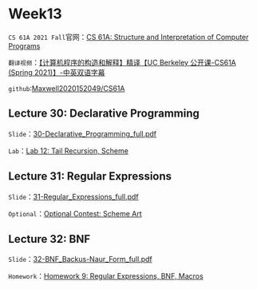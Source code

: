 # Week13

`CS 61A 2021 Fall`官网：[CS 61A: Structure and Interpretation of Computer Programs](https://inst.eecs.berkeley.edu/~cs61a/sp21/)

`翻译视频`：[【计算机程序的构造和解释】精译【UC Berkeley 公开课-CS61A (Spring 2021)】-中英双语字幕](https://www.bilibili.com/video/BV1v64y1Q78o/?spm_id_from=444.41.top_right_bar_window_default_collection.content.click&vd_source=249a8ad55bb26717dd55ec3dd295f644)

`github`:[Maxwell2020152049/CS61A](https://github.com/Maxwell2020152049/CS61A)

## Lecture 30: Declarative Programming

`Slide`：[30-Declarative_Programming_full.pdf](https://inst.eecs.berkeley.edu/~cs61a/sp21/assets/slides/30-Declarative_Programming_full.pdf)

`Lab`：[Lab 12: Tail Recursion, Scheme](https://inst.eecs.berkeley.edu/~cs61a/sp21/lab/lab12/)

## Lecture 31: Regular Expressions

`Slide`：[31-Regular_Expressions_full.pdf](https://inst.eecs.berkeley.edu/~cs61a/sp21/assets/slides/31-Regular_Expressions_full.pdf)

`Optional`：[Optional Contest: Scheme Art](https://inst.eecs.berkeley.edu/~cs61a/sp21/proj/scheme_contest/)

##  Lecture 32: BNF

`Slide`：[32-BNF_Backus-Naur_Form_full.pdf](https://inst.eecs.berkeley.edu/~cs61a/sp21/assets/slides/32-BNF_Backus-Naur_Form_full.pdf)

`Homework`：[Homework 9: Regular Expressions, BNF, Macros](https://inst.eecs.berkeley.edu/~cs61a/sp21/hw/hw09/)

